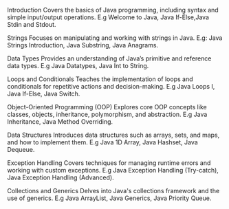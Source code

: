 Introduction
Covers the basics of Java programming, including syntax and simple input/output operations.
E.g Welcome to Java, Java If-Else,Java Stdin and Stdout.

Strings
Focuses on manipulating and working with strings in Java.
E.g: Java Strings Introduction, Java Substring, Java Anagrams.

Data Types
Provides an understanding of Java’s primitive and reference data types.
E.g Java Datatypes, Java Int to String.

Loops and Conditionals
Teaches the implementation of loops and conditionals for repetitive actions and decision-making.
E.g Java Loops I, Java If-Else, Java Switch.

Object-Oriented Programming (OOP)
Explores core OOP concepts like classes, objects, inheritance, polymorphism, and abstraction.
E.g Java Inheritance, Java Method Overriding.

Data Structures
Introduces data structures such as arrays, sets, and maps, and how to implement them.
E.g Java 1D Array, Java Hashset, Java Dequeue.

Exception Handling
Covers techniques for managing runtime errors and working with custom exceptions.
E.g Java Exception Handling (Try-catch), Java Exception Handling (Advanced).

Collections and Generics
Delves into Java's collections framework and the use of generics.
E.g Java ArrayList, Java Generics, Java Priority Queue.






